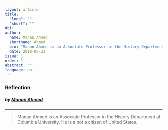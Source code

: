 ```yaml
---
layout: article
title: 
  "long": ""
  "short": ""
doi:
author: 
  name: Manan Ahmed
  shortname: Ahmed
  bio: "Manan Ahmed is an Associate Professor in the History Department at Columbia University. He is a not a citizen of United States."
  date: 2018-06-23
issue: 1
order: 1
abstract: ""
language: en
---
```


### Reflection


#### 
##### by [Manan Ahmed](https://history.columbia.edu/faculty/manan-ahmed/)



---

> Manan Ahmed is an Associate Professor in the History Department at Columbia University. He is a not a citizen of United States.
